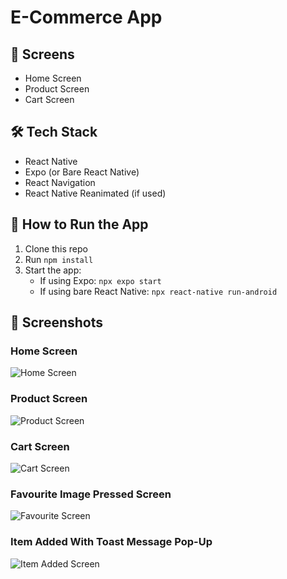 # E-Commerce App

## 📱 Screens
- Home Screen
- Product Screen
- Cart Screen

## 🛠 Tech Stack
- React Native
- Expo (or Bare React Native)
- React Navigation
- React Native Reanimated (if used)

## 🚀 How to Run the App
1. Clone this repo
2. Run `npm install`
3. Start the app:
   - If using Expo: `npx expo start`
   - If using bare React Native: `npx react-native run-android`

## 📸 Screenshots



### Home Screen
![Home Screen](./assets/screenshots/homepage.jpg)

### Product Screen
![Product Screen](./assets/screenshots/productDetailsPage.jpg)

### Cart Screen
![Cart Screen](./assets/screenshots/CheckoutCompletePage.jpg)

### Favourite Image Pressed Screen
![Favourite Screen](./assets/screenshots/favoutitesImageChecked.jpg)

### Item Added With Toast Message Pop-Up
![Item Added Screen](./assets/screenshots/itemAddedWithToastMessagePage.jpg)